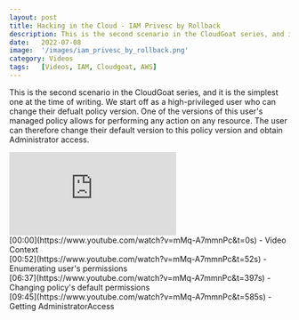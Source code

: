 ```yaml
---
layout: post
title: Hacking in the Cloud - IAM Privesc by Rollback
description: This is the second scenario in the CloudGoat series, and it is the simplest one at the time of writing. We start off as a high-privileged user who can change their defualt policy version. One of the versions of this user's managed policy allows for performing any action on any resource. The user can therefore change their default version to this policy version and obtain Administrator access.
date:   2022-07-08
image:  '/images/iam_privesc_by_rollback.png'
category: Videos
tags:   [Videos, IAM, Cloudgoat, AWS]
---
```


This is the second scenario in the CloudGoat series, and it is the simplest one at the time of writing. We start off as a high-privileged user who can change their defualt policy version. One of the versions of this user's managed policy allows for performing any action on any resource. The user can therefore change their default version to this policy version and obtain Administrator access.

<iframe src="https://www.youtube.com/embed/mMq-A7mmnPc" frameborder="0" allowfullscreen></iframe>
<br>
[00:00](https://www.youtube.com/watch?v=mMq-A7mmnPc&t=0s) - Video Context<br> 
[00:52](https://www.youtube.com/watch?v=mMq-A7mmnPc&t=52s) - Enumerating user's permissions<br> 
[06:37](https://www.youtube.com/watch?v=mMq-A7mmnPc&t=397s) - Changing policy's default permissions<br>
[09:45](https://www.youtube.com/watch?v=mMq-A7mmnPc&t=585s) - Getting AdministratorAccess<br>
